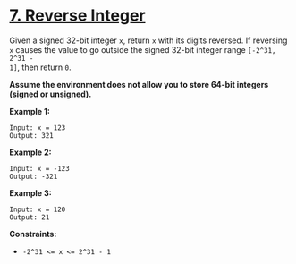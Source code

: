 # [7. Reverse Integer](https://leetcode.com/problems/reverse-integer/description/)

Given a signed 32-bit integer <code>x</code>, return <code>x</code> with its digits reversed. If reversing <code>x</code> causes the value to go outside the signed 32-bit integer range <code>[-2^31, 2^31 - 1]</code>, then return <code>0</code>.

**Assume the environment does not allow you to store 64-bit integers (signed or unsigned).**

**Example 1:**

```
Input: x = 123
Output: 321
```

**Example 2:**

```
Input: x = -123
Output: -321
```

**Example 3:**

```
Input: x = 120
Output: 21
```

**Constraints:**

- <code>-2^31 <= x <= 2^31 - 1</code>
